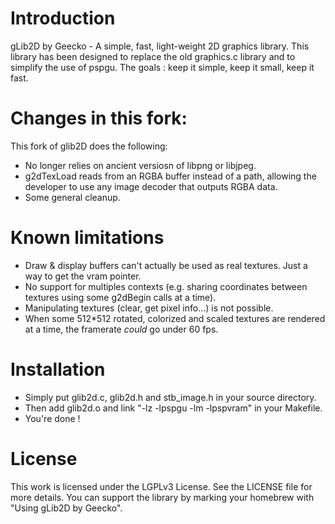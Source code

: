 # Introduction

gLib2D by Geecko - A simple, fast, light-weight 2D graphics library.
This library has been designed to replace the old graphics.c library
and to simplify the use of pspgu.
The goals : keep it simple, keep it small, keep it fast.


# Changes in this fork:
This fork of glib2D does the following:

- No longer relies on ancient versiosn of libpng or libjpeg.
- g2dTexLoad reads from an RGBA buffer instead of a path, allowing the developer to use any image decoder that outputs RGBA data.
- Some general cleanup.


# Known limitations

- Draw & display buffers can't actually be used as real textures. Just a way
  to get the vram pointer.
- No support for multiples contexts (e.g. sharing coordinates between
  textures using some g2dBegin calls at a time).
- Manipulating textures (clear, get pixel info...) is not possible.
- When some 512*512 rotated, colorized and scaled textures are rendered
  at a time, the framerate *could* go under 60 fps.


# Installation

- Simply put glib2d.c, glib2d.h and stb_image.h in your source directory.
- Then add glib2d.o and link "-lz -lpspgu -lm -lpspvram"
  in your Makefile.
- You're done !


# License

This work is licensed under the LGPLv3 License.
See the LICENSE file for more details.
You can support the library by marking your homebrew with
"Using gLib2D by Geecko".
